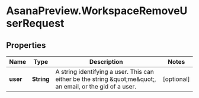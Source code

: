# AsanaPreview.WorkspaceRemoveUserRequest

## Properties
Name | Type | Description | Notes
------------ | ------------- | ------------- | -------------
**user** | **String** | A string identifying a user. This can either be the string \&quot;me\&quot;, an email, or the gid of a user. | [optional] 
